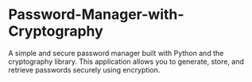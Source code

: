 # Password-Manager-with-Cryptography
A simple and secure password manager built with Python and the cryptography library. This application allows you to generate, store, and retrieve passwords securely using encryption.
